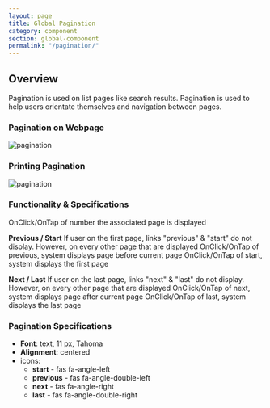 ```yaml
---
layout: page
title: Global Pagination
category: component
section: global-component
permalink: "/pagination/"
---
```


## Overview
Pagination is used on list pages like search results. Pagination is used to help users orientate themselves and navigation between pages.

### Pagination on Webpage

![pagination](../assets/img/pagination.png)


### Printing Pagination

![pagination](../assets/img/pagination-printed.png)

### Functionality & Specifications
OnClick/OnTap of number the associated page is displayed

**Previous / Start**
If user on the first page,  links "previous" & "start" do not display. However, on every other page that are displayed
OnClick/OnTap of previous, system displays page before current page
OnClick/OnTap of start, system displays the first page

**Next / Last**
If user on the last page,  links "next" & "last" do not display. However, on every other page that are displayed
OnClick/OnTap of next, system displays page after current page
OnClick/OnTap of last, system displays the last page


### Pagination Specifications
- **Font**: text, 11 px, Tahoma
- **Alignment**: centered
- icons:
  - **start** - fas fa-angle-left
  - **previous** - fas fa-angle-double-left
  - **next** - fas fa-angle-right
  - **last** - fas fa-angle-double-right
